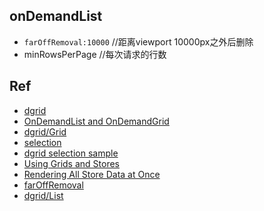 ## onDemandList
+ `farOffRemoval:10000` //距离viewport 10000px之外后删除
+ minRowsPerPage //每次请求的行数



## Ref

+ [dgrid](https://github.com/SitePen/dgrid/tree/master/doc)
+ [OnDemandList and OnDemandGrid](https://github.com/SitePen/dgrid/blob/v0.4.0/doc/components/core-components/OnDemandList-and-OnDemandGrid.md#property-summary)
+ [dgrid/Grid](https://github.com/SitePen/dgrid/blob/v0.4.0/doc/components/core-components/Grid.md)
+ [selection](https://github.com/SitePen/dgrid/blob/master/doc/components/mixins/Selection.md)
+ [dgrid selection sample](http://dgrid.io/js/dgrid/test/Selector.html)
+ [Using Grids and Stores](http://dgrid.io/tutorials/1.0/grids_and_stores/)
+ [Rendering All Store Data at Once](http://dgrid.io/tutorials/1.0/single_query/)
+ [farOffRemoval](http://dgrid.io/tutorials/1.0/grids_and_stores/demo/OnDemandGrid-comparison.html)
+ [dgrid/List](https://github.com/SitePen/dgrid/blob/v1.1.0/doc/components/core-components/List.md)